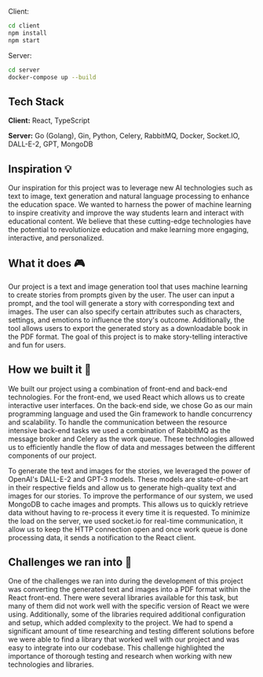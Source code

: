 
Client:
```bash
cd client
npm install
npm start
```

Server:
```bash
cd server
docker-compose up --build
```



## Tech Stack

**Client:** React, TypeScript

**Server:** Go (Golang), Gin, Python, Celery, RabbitMQ, Docker, Socket.IO, DALL-E-2, GPT, MongoDB

## Inspiration 💡
Our inspiration for this project was to leverage new AI technologies such as text to image, text generation and natural language processing to enhance the education space. We wanted to harness the power of machine learning to inspire creativity and improve the way students learn and interact with educational content. We believe that these cutting-edge technologies have the potential to revolutionize education and make learning more engaging, interactive, and personalized.

## What it does 🎮
Our project is a text and image generation tool that uses machine learning to create stories from prompts given by the user. The user can input a prompt, and the tool will generate a story with corresponding text and images. The user can also specify certain attributes such as characters, settings, and emotions to influence the story's outcome. Additionally, the tool allows users to export the generated story as a downloadable book in the PDF format. The goal of this project is to make story-telling interactive and fun for users.

## How we built it 🔨
We built our project using a combination of front-end and back-end technologies. For the front-end, we used React which allows us to create interactive user interfaces. On the back-end side, we chose Go as our main programming language and used the Gin framework to handle concurrency and scalability. To handle the communication between the resource intensive back-end tasks we used a combination of RabbitMQ as the message broker and Celery as the work queue. These technologies allowed us to efficiently handle the flow of data and messages between the different components of our project.

To generate the text and images for the stories, we leveraged the power of OpenAI's DALL-E-2 and GPT-3 models. These models are state-of-the-art in their respective fields and allow us to generate high-quality text and images for our stories. To improve the performance of our system, we used MongoDB to cache images and prompts. This allows us to quickly retrieve data without having to re-process it every time it is requested. To minimize the load on the server, we used socket.io for real-time communication, it allow us to keep the HTTP connection open and once work queue is done processing data, it sends a notification to the React client.

## Challenges we ran into 🚩
One of the challenges we ran into during the development of this project was converting the generated text and images into a PDF format within the React front-end. There were several libraries available for this task, but many of them did not work well with the specific version of React we were using. Additionally, some of the libraries required additional configuration and setup, which added complexity to the project. We had to spend a significant amount of time researching and testing different solutions before we were able to find a library that worked well with our project and was easy to integrate into our codebase. This challenge highlighted the importance of thorough testing and research when working with new technologies and libraries.
